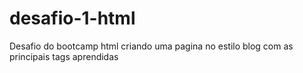 # desafio-1-html
Desafio do bootcamp html criando uma pagina no estilo blog com as principais tags aprendidas
